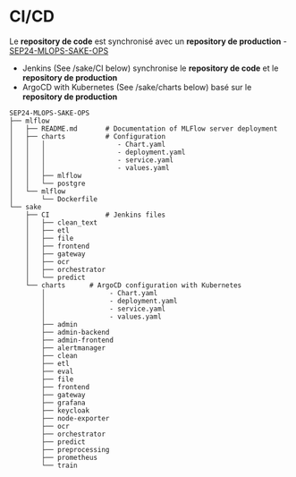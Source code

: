# CI/CD

Le **repository de code** est synchronisé avec un **repository de production** - [SEP24-MLOPS-SAKE-OPS](https://github.com/karned-formation/SEP24-MLOPS-SAKE-OPS)

- Jenkins (See /sake/CI below) synchronise le **repository de code** et le **repository de production**
- ArgoCD with Kubernetes (See /sake/charts below) basé sur le **repository de production**

```
SEP24-MLOPS-SAKE-OPS
├── mlflow
│   ├── README.md       # Documentation of MLFlow server deployment
│   ├── charts          # Configuration 
│   │   │                  - Chart.yaml
│   │   │                  - deployment.yaml
│   │   │                  - service.yaml
│   │   │                  - values.yaml
│   │   ├── mlflow
│   │   └── postgre
│   └── mlflow
│       └── Dockerfile
└── sake
    ├── CI              # Jenkins files
    │   ├── clean_text
    │   ├── etl
    │   ├── file
    │   ├── frontend
    │   ├── gateway
    │   ├── ocr
    │   ├── orchestrator
    │   └── predict
    └── charts      # ArgoCD configuration with Kubernetes 
        │                - Chart.yaml
        │                - deployment.yaml
        │                - service.yaml
        │                - values.yaml
        ├── admin
        ├── admin-backend
        ├── admin-frontend
        ├── alertmanager
        ├── clean
        ├── etl
        ├── eval
        ├── file
        ├── frontend
        ├── gateway
        ├── grafana
        ├── keycloak
        ├── node-exporter
        ├── ocr
        ├── orchestrator
        ├── predict
        ├── preprocessing
        ├── prometheus
        └── train
